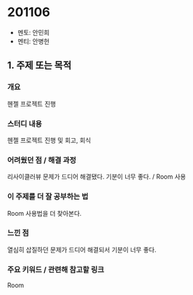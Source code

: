 # 201106

- 멘토: 안민희
- 멘티: 안병헌

## 1. 주제 또는 목적

### 개요

헨젤 프로젝트 진행

### 스터디 내용

헨젤 프로젝트 진행 및 회고, 회식

### 어려웠던 점 / 해결 과정

리사이클러뷰 문제가 드디어 해결됐다. 기분이 너무 좋다. / Room 사용

### 이 주제를 더 잘 공부하는 법

Room 사용법을 더 찾아본다.

### 느낀 점

열심히 삽질하던 문제가 드디어 해결되서 기분이 너무 좋다.

### 주요 키워드 / 관련해 참고할 링크

Room

